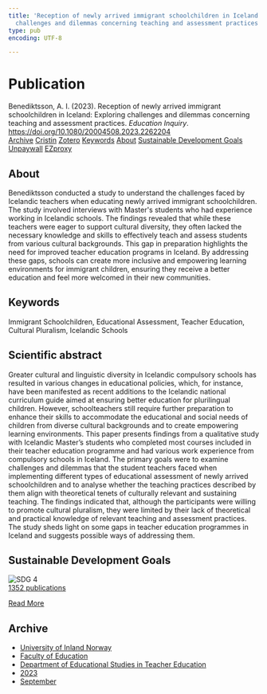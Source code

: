 ```yaml
---
title: 'Reception of newly arrived immigrant schoolchildren in Iceland: Exploring
  challenges and dilemmas concerning teaching and assessment practices'
type: pub
encoding: UTF-8

---
```

<h1>Publication</h1>
<article id="csl-bib-container-IX839K2A" class="csl-bib-container">
  <div class="csl-bib-body"> <div class="csl-entry">Benediktsson, A. I. (2023). Reception of newly arrived immigrant schoolchildren in Iceland: Exploring challenges and dilemmas concerning teaching and assessment practices. <i>Education Inquiry</i>. <a href="https://doi.org/10.1080/20004508.2023.2262204">https://doi.org/10.1080/20004508.2023.2262204</a></div> </div>
  <div class="csl-bib-buttons">
    <a href="#taxonomy-article-IX839K2A" alt="archive" class="csl-bib-button">Archive</a>
    <a href="https://app.cristin.no/results/show.jsf?id=2179770" alt="Cristin" class="csl-bib-button">Cristin</a>
    <a href="http://zotero.org/groups/5881554/items/IX839K2A" alt="Zotero" class="csl-bib-button">Zotero</a>
    <a href="#keywords-article-IX839K2A" alt="keywords" class="csl-bib-button">Keywords</a>
    <a href="#about-article-IX839K2A" alt="about_pub" class="csl-bib-button">About</a>
    <a href="#sdg-article-IX839K2A" alt="sdg" class="csl-bib-button">Sustainable Development Goals</a>
    <a href="https://www.tandfonline.com/doi/pdf/10.1080/20004508.2023.2262204?needAccess=true" alt="Unpaywall" class="csl-bib-button">Unpaywall</a>
    <a href="https://www.tandfonline.com/doi/pdf/10.1080/20004508.2023.2262204?needAccess=true" alt="EZproxy" class="csl-bib-button">EZproxy</a>
  </div>
  <div id="csl-bib-meta-container-IX839K2A"></div>
</article>
<div id="csl-bib-meta-IX839K2A" class="csl-bib-meta">
  <article id="about-article-IX839K2A" class="about_pub-article">
    <h1>About</h1>
    Benediktsson conducted a study to understand the challenges faced by Icelandic teachers when educating newly arrived immigrant schoolchildren. The study involved interviews with Master's students who had experience working in Icelandic schools. The findings revealed that while these teachers were eager to support cultural diversity, they often lacked the necessary knowledge and skills to effectively teach and assess students from various cultural backgrounds. This gap in preparation highlights the need for improved teacher education programs in Iceland. By addressing these gaps, schools can create more inclusive and empowering learning environments for immigrant children, ensuring they receive a better education and feel more welcomed in their new communities.
  </article>
  <article id="keywords-article-IX839K2A" class="keywords-article">
    <h1>Keywords</h1>
    Immigrant Schoolchildren, Educational Assessment, Teacher Education, Cultural Pluralism, Icelandic Schools
  </article>
  <article id="abstract-article-IX839K2A" class="abstract-article">
    <h1>Scientific abstract</h1>
    Greater cultural and linguistic diversity in Icelandic compulsory schools has resulted in various changes in educational policies, which, for instance, have been manifested as recent additions to the Icelandic national curriculum guide aimed at ensuring better education for plurilingual children. However, schoolteachers still require further preparation to enhance their skills to accommodate the educational and social needs of children from diverse cultural backgrounds and to create empowering learning environments. This paper presents findings from a qualitative study with Icelandic Master’s students who completed most courses included in their teacher education programme and had various work experience from compulsory schools in Iceland. The primary goals were to examine challenges and dilemmas that the student teachers faced when implementing different types of educational assessment of newly arrived schoolchildren and to analyse whether the teaching practices described by them align with theoretical tenets of culturally relevant and sustaining teaching. The findings indicated that, although the participants were willing to promote cultural pluralism, they were limited by their lack of theoretical and practical knowledge of relevant teaching and assessment practices. The study sheds light on some gaps in teacher education programmes in Iceland and suggests possible ways of addressing them.
  </article>
  <article id="sdg-article-IX839K2A" class="sdg-article">
    <h1>Sustainable Development Goals</h1>
    <div class="sdg-container"><div id="sdg4" class="sdg">
        <img src="{{< params subfolder >}}images/sdg/sdg04_en.png" class="image" alt="SDG 4">
        <div class="sdg-overlay">
          <a href="{{< params subfolder >}}en/archive/?sdg=4#archive" class="sdg-publication-count"><span>1352</span> publications</a>
          <p><a href="https://sdgs.un.org/goals/goal4" class="sdg-read-more">Read More</a></p>
        </div>
      </div></div>
  </article>
  <article id="taxonomy-article-IX839K2A" class="taxonomy-article">
    <h1>Archive</h1>
    <ul>
      <li><a href="{{< params subfolder >}}en/archive/?key=3DCRN523">University of Inland Norway</a></li>
      <li><a href="{{< params subfolder >}}en/archive/?key=WYNZA47F">Faculty of Education</a></li>
      <li><a href="{{< params subfolder >}}en/archive/?key=BKPR6TE7">Department of Educational Studies in Teacher Education</a></li>
      <li><a href="{{< params subfolder >}}en/archive/?key=TKXB7BTS">2023</a></li>
      <li><a href="{{< params subfolder >}}en/archive/?key=WYYQ7MBK">September</a></li>
    </ul>
  </article>
</div>
